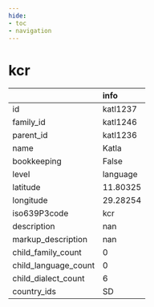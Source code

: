 ```yaml
---
hide:
- toc
- navigation
---
```

# kcr
|                      | info     |
|:---------------------|:---------|
| id                   | katl1237 |
| family_id            | katl1246 |
| parent_id            | katl1236 |
| name                 | Katla    |
| bookkeeping          | False    |
| level                | language |
| latitude             | 11.80325 |
| longitude            | 29.28254 |
| iso639P3code         | kcr      |
| description          | nan      |
| markup_description   | nan      |
| child_family_count   | 0        |
| child_language_count | 0        |
| child_dialect_count  | 6        |
| country_ids          | SD       |